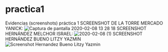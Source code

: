 # practica1
Evidencias (screenshots) práctica 1
SCREENSHOT DE LA TORRE MERCADO YANICK:
![Captura de pantalla 2020-02-08 13 28 18](https://user-images.githubusercontent.com/60725975/74090963-b830f000-4a77-11ea-9d6a-63ad132b6405.png)
SCREENSHOT HERNÁNDEZ MELCHOR ISRAEL:
![2020-02-08 (1)](https://user-images.githubusercontent.com/60724032/74092413-fa166200-4a88-11ea-9994-e1113b007f2a.png)
SCREENSHOT HERNÁNDEZ BUENO LITZY YAZMIN
![Screenshot Hernandez Bueno Litzy Yazmin](https://user-images.githubusercontent.com/60713872/74095071-07474700-4ab1-11ea-8039-e390a7cbcb20.png)
